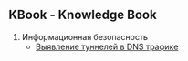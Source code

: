 ## KBook - Knowledge Book
1. Информационная безопасность
	* [Выявление туннелей в DNS трафике](./dns_anomaly/index.md)
